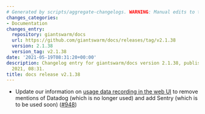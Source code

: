 ```yaml
---
# Generated by scripts/aggregate-changelogs. WARNING: Manual edits to this files will be overwritten.
changes_categories:
- Documentation
changes_entry:
  repository: giantswarm/docs
  url: https://github.com/giantswarm/docs/releases/tag/v2.1.38
  version: 2.1.38
  version_tag: v2.1.38
date: '2021-05-19T08:31:20+00:00'
description: Changelog entry for giantswarm/docs version 2.1.38, published on 19 May
  2021, 08:31.
title: docs release v2.1.38
---
```


- Update our information on [usage data recording in the web UI](https://docs.giantswarm.io/ui-api/web/usage-data/) to remove mentions of Datadog (which is no longer used) and add Sentry (which is to be used soon) ([#948](https://github.com/giantswarm/docs/pull/948))

